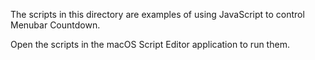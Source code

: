 The scripts in this directory are examples of using JavaScript to control Menubar Countdown.

Open the scripts in the macOS Script Editor application to run them.

